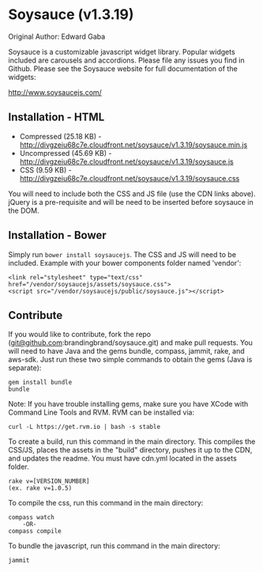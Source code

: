 # Soysauce (v1.3.19)
Original Author: Edward Gaba

Soysauce is a customizable javascript widget library. Popular widgets included are carousels and accordions. Please file any issues you find in Github. Please see the Soysauce website for full documentation of the widgets:

http://www.soysaucejs.com/

## Installation - HTML
* Compressed (25.18 KB) - http://divgzeiu68c7e.cloudfront.net/soysauce/v1.3.19/soysauce.min.js
* Uncompressed (45.69 KB) - http://divgzeiu68c7e.cloudfront.net/soysauce/v1.3.19/soysauce.js
* CSS (9.59 KB) - http://divgzeiu68c7e.cloudfront.net/soysauce/v1.3.19/soysauce.css

You will need to include both the CSS and JS file (use the CDN links above). jQuery is a pre-requisite and will be need to be inserted before soysauce in the DOM.

## Installation - Bower

Simply run `bower install soysaucejs`. The CSS and JS will need to be included. Example with your bower components folder named 'vendor':

```
<link rel="stylesheet" type="text/css" href="/vendor/soysaucejs/assets/soysauce.css">
<script src="/vendor/soysaucejs/public/soysauce.js"></script>
```

## Contribute
If you would like to contribute, fork the repo (git@github.com:brandingbrand/soysauce.git) and make pull requests. You will need to have Java and the gems bundle, compass, jammit, rake, and aws-sdk. Just run these two simple commands to obtain the gems (Java is separate):

	gem install bundle
	bundle

Note: If you have trouble installing gems, make sure you have XCode with Command Line Tools and RVM. RVM can be installed via:

	curl -L https://get.rvm.io | bash -s stable

To create a build, run this command in the main directory. This compiles the CSS/JS, places the assets in the "build" directory, pushes it up to the CDN, and updates the readme. You must have cdn.yml located in the assets folder.

	rake v=[VERSION_NUMBER]
	(ex. rake v=1.0.5)

To compile the css, run this command in the main directory:

	compass watch
		-OR-
	compass compile

To bundle the javascript, run this command in the main directory:

	jammit
